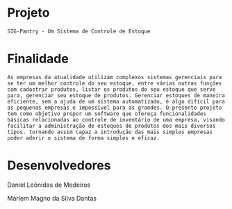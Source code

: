 # Projeto

    SIG-Pantry - Um Sistema de Controle de Estoque

# Finalidade

    As empresas da atualidade utilizam complexos sistemas gerenciais para se ter um melhor controle do seu estoque, entre várias outras funções com cadastrar produtos, listar os produtos do seu estoque que serve para, gerenciar seu estoque de produtos. Gerenciar estoques de maneira eficiente, sem a ajuda de um sistema automatizado, é algo difícil para as pequenas empresas e impossível para as grandes. O presente projeto tem como objetivo propor um software que ofereça funcionalidades básicas relacionadas ao controle de inventário de uma empresa, visando facilitar a administração de estoques de produtos dos mais diversos tipos. tornando assim capaz a introdução das mais simples empresas poder aderir o sistema de forma simples e eficaz.

# Desenvolvedores

   Daniel Leônidas de Medeiros
   
   Márlem Magno da Silva Dantas